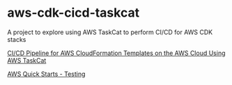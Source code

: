 # aws-cdk-cicd-taskcat
A project to explore using AWS TaskCat to perform CI/CD for AWS CDK stacks 

[CI/CD Pipeline for AWS CloudFormation Templates on the AWS Cloud Using AWS TaskCat](https://aws.amazon.com/quickstart/architecture/cicd-taskcat/ "CI/CD Pipeline for AWS CloudFormation Templates on the AWS Cloud Using AWS TaskCat")

[AWS Quick Starts - Testing](https://aws-quickstart.github.io/testing.html)
